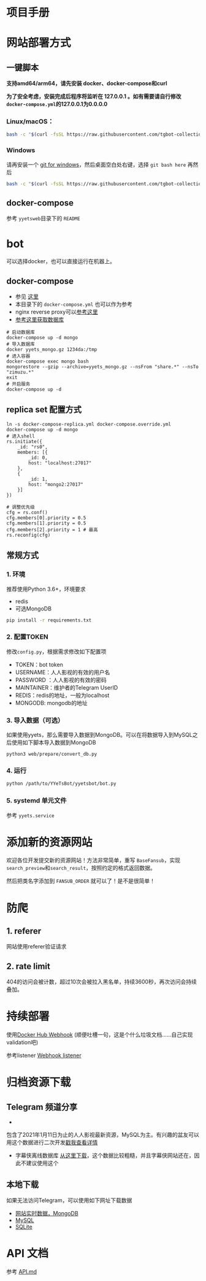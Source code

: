 # 项目手册

# 网站部署方式

## 一键脚本

**支持amd64/arm64，请先安装 docker、docker-compose和curl**

**为了安全考虑，安装完成后程序将监听在 127.0.0.1 。如有需要请自行修改 `docker-compose.yml`的127.0.0.1为0.0.0.0**

### Linux/macOS：

```bash
bash -c "$(curl -fsSL https://raw.githubusercontent.com/tgbot-collection/YYeTsBot/master/scripts/install.sh)"
````

### Windows

请再安装一个 [git for windows](https://gitforwindows.org/)，然后桌面空白处右键，选择 `git bash here`
再然后

```bash
bash -c "$(curl -fsSL https://raw.githubusercontent.com/tgbot-collection/YYeTsBot/master/scripts/install.sh)"
````

## docker-compose

参考 `yyetsweb`目录下的 `README`

# bot

可以选择docker，也可以直接运行在机器上。

## docker-compose

* 参见 [这里](https://github.com/tgbot-collection/BotsRunner)
* 本目录下的 `docker-compose.yml` 也可以作为参考
* nginx reverse proxy可以[参考这里](https://github.com/BennyThink/WebsiteRunner)
* [参考这里获取数据库](yyetsweb/README.md)

```shell
# 启动数据库
docker-compose up -d mongo
# 导入数据库
docker yyets_mongo.gz 1234da:/tmp
# 进入容器
docker-compose exec mongo bash
mongorestore --gzip --archive=yyets_mongo.gz --nsFrom "share.*" --nsTo "zimuzu.*"
exit
# 开启服务
docker-compose up -d
```

## replica set 配置方式

```shell
ln -s docker-compose-replica.yml docker-compose.override.yml
docker-compose up -d mongo
# 进入shell
rs.initiate({
    _id: "rs0",
    members: [{
        _id: 0,
        host: "localhost:27017"
    },
    {
        _id: 1,
        host: "mongo2:27017"
    }]
})

# 调整优先级
cfg = rs.conf()
cfg.members[0].priority = 0.5
cfg.members[1].priority = 0.5
cfg.members[2].priority = 1 # 最高
rs.reconfig(cfg)

```

## 常规方式

### 1. 环境

推荐使用Python 3.6+，环境要求

* redis
* 可选MongoDB

```bash
pip install -r requirements.txt
```

### 2. 配置TOKEN

修改`config.py`，根据需求修改如下配置项

* TOKEN：bot token
* USERNAME：人人影视的有效的用户名
* PASSWORD ：人人影视的有效的密码
* MAINTAINER：维护者的Telegram UserID
* REDIS：redis的地址，一般为localhost
* MONGODB: mongodb的地址

### 3. 导入数据（可选）

如果使用yyets，那么需要导入数据到MongoDB。可以在将数据导入到MySQL之后使用如下脚本导入数据到MongoDB

```shell
python3 web/prepare/convert_db.py
```

### 4. 运行

```bash
python /path/to/YYeTsBot/yyetsbot/bot.py
```

### 5. systemd 单元文件

参考 `yyets.service`

# 添加新的资源网站

欢迎各位开发提交新的资源网站！方法非常简单，重写 `BaseFansub`，实现`search_preview`和`search_result`，按照约定的格式返回数据。

然后把类名字添加到 `FANSUB_ORDER` 就可以了！是不是很简单！

# 防爬

## 1. referer

网站使用referer验证请求

## 2. rate limit

404的访问会被计数，超过10次会被拉入黑名单，持续3600秒，再次访问会持续叠加。

# 持续部署

使用[Docker Hub Webhook](https://docs.docker.com/docker-hub/webhooks/)
(顺便吐槽一句，这是个什么垃圾文档……自己实现validation吧)

参考listener [Webhook listener](https://github.com/tgbot-collection/Webhook)

# 归档资源下载

## Telegram 频道分享

*

包含了2021年1月11日为止的人人影视最新资源，MySQL为主。有兴趣的盆友可以用这个数据进行二次开发[戳我查看详情](https://t.me/mikuri520/668)

* 字幕侠离线数据库 [从这里下载](https://t.me/mikuri520/715)，这个数据比较粗糙，并且字幕侠网站还在，因此不建议使用这个

## 本地下载

如果无法访问Telegram，可以使用如下网址下载数据

* [网站实时数据，MongoDB](https://yyets.click/data/yyets_mongo.gz)
* [MySQL](https://yyets.click/data/yyets_mysql.zip)
* [SQLite](https://yyets.click/data/yyets_sqlite.zip)

# API 文档

参考 [API.md](API.md)

